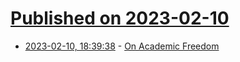 # [Published on 2023-02-10](index.md)

* [2023-02-10, 18:39:38](https://news.ycombinator.com/item?id=34743799) - [On Academic Freedom](https://acoup.blog/2023/02/10/fireside-friday-february-10-2023-on-academic-freedom/)
